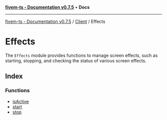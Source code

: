 [**fivem-ts - Documentation v0.7.5**](../../../../README.md) • **Docs**

***

[fivem-ts - Documentation v0.7.5](../../../../README.md) / [Client](../../README.md) / Effects

# Effects

The `Effects` module provides functions to manage screen effects, such as starting, stopping, and checking the status of various screen effects.

## Index

### Functions

- [isActive](functions/isActive.md)
- [start](functions/start.md)
- [stop](functions/stop.md)
